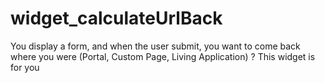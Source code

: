 # widget_calculateUrlBack
You display a form, and when the user submit, you want to come back where you were (Portal, Custom Page, Living Application) ? This widget is for you
